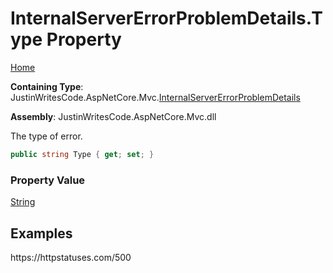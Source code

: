 # InternalServerErrorProblemDetails\.Type Property

[Home](../../../README.md)

**Containing Type**: JustinWritesCode\.AspNetCore\.Mvc\.[InternalServerErrorProblemDetails](../README.md)

**Assembly**: JustinWritesCode\.AspNetCore\.Mvc\.dll

  
The type of error\.

```csharp
public string Type { get; set; }
```

### Property Value

[String](https://docs.microsoft.com/en-us/dotnet/api/system.string)

## Examples

https://httpstatuses\.com/500